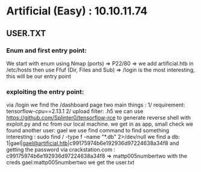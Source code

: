 # Artificial (Easy) : 10.10.11.74
## USER.TXT
### Enum and first entry point:
We start with enum using Nmap (ports) => P22/80 => we add artificial.htb in /etc/hosts
then use Ffuf (Dir, Files and Sub) => /login is the most interesting, this will be our entry point
### exploiting the entry point:
via /login we find the /dashboard page
two main things : 
  1/ requirement: tensorflow-cpu==2.13.1
  2/ upload filter: .h5 
we can use https://github.com/Splinter0/tensorflow-rce to generate reverse shell with exploit.py and nc from our local machine.
we get in as app, small check we found another user: gael
we use find command to find something interesting : sudo find / -type f -name "*.db" 2>/dev/null
we find a db: 1|gael|gael@artificial.htb|c99175974b6e192936d97224638a34f8
and getting the password via crackstation.com : c99175974b6e192936d97224638a34f8 => mattp005numbertwo
with the creds gael:mattp005numbertwo we get the user.txt


